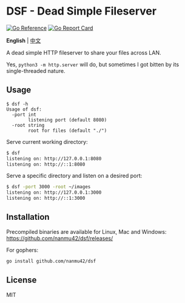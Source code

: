 # DSF - Dead Simple Fileserver

[![Go Reference](https://pkg.go.dev/badge/github.com/nanmu42/dsf.svg)](https://pkg.go.dev/github.com/nanmu42/dsf)
[![Go Report Card](https://goreportcard.com/badge/github.com/nanmu42/dsf)](https://goreportcard.com/report/github.com/nanmu42/dsf)

**English** | [中文](https://github.com/nanmu42/dsf/blob/main/README.zh-cn.md)

A dead simple HTTP fileserver to share your files across LAN.

Yes, `python3 -m http.server` will do, but sometimes I got bitten by its single-threaded nature.

## Usage

```
$ dsf -h
Usage of dsf:
  -port int
    	listening port (default 8080)
  -root string
    	root for files (default "./")
```

Serve current working directory:

```bash
$ dsf
listening on: http://127.0.0.1:8080
listening on: http://::1:8080
```

Serve a specific directory and listen on a desired port:

```bash
$ dsf -port 3000 -root ~/images
listening on: http://127.0.0.1:3000
listening on: http://::1:3000
```

## Installation

Precompiled binaries are available for Linux, Mac and Windows: https://github.com/nanmu42/dsf/releases/

For gophers:

```bash
go install github.com/nanmu42/dsf
```

## License

MIT